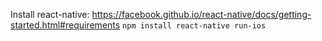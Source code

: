 Install react-native: https://facebook.github.io/react-native/docs/getting-started.html#requirements
`
  npm install
  react-native run-ios
`
